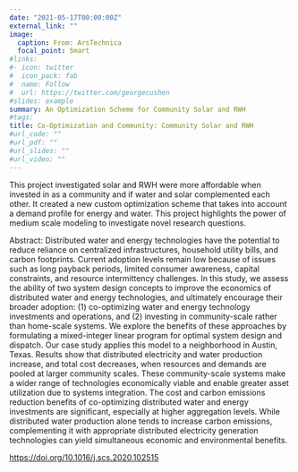 ```yaml
---
date: "2021-05-17T00:00:00Z"
external_link: ""
image:
  caption: From: ArsTechnica
  focal_point: Smart
#links:
#- icon: twitter
#  icon_pack: fab
#  name: Follow
#  url: https://twitter.com/georgecushen
#slides: example
summary: An Optimization Scheme for Community Solar and RWH
#tags:
title: Co-Optimization and Community: Community Solar and RWH
#url_code: ""
#url_pdf: ""
#url_slides: ""
#url_video: ""
---
```


This project investigated solar and RWH were more affordable when invested in as a community and if water and solar complemented each other.  It created a new custom optimization scheme that takes into account a demand profile for energy and water. This project highlights the power of medium scale modeling to investigate novel research questions.

Abstract:
Distributed water and energy technologies have the potential to reduce reliance on centralized infrastructures, household utility bills, and carbon footprints. Current adoption levels remain low because of issues such as long payback periods, limited consumer awareness, capital constraints, and resource intermittency challenges. In this study, we assess the ability of two system design concepts to improve the economics of distributed water and energy technologies, and ultimately encourage their broader adoption: (1) co-optimizing water and energy technology investments and operations, and (2) investing in community-scale rather than home-scale systems. We explore the benefits of these approaches by formulating a mixed-integer linear program for optimal system design and dispatch. Our case study applies this model to a neighborhood in Austin, Texas. Results show that distributed electricity and water production increase, and total cost decreases, when resources and demands are pooled at larger community scales. These community-scale systems make a wider range of technologies economically viable and enable greater asset utilization due to systems integration. The cost and carbon emissions reduction benefits of co-optimizing distributed water and energy investments are significant, especially at higher aggregation levels. While distributed water production alone tends to increase carbon emissions, complementing it with appropriate distributed electricity generation technologies can yield simultaneous economic and environmental benefits.

https://doi.org/10.1016/j.scs.2020.102515